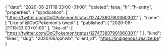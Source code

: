 {
  "date": "2020-06-21T18:33:00+01:00",
  "deleted": false,
  "h": "h-entry",
  "properties": {
    "syndication": [
      "https://twitter.com/OoCPokemon/status/1274738079010603011"
    ],
    "name": [
      "Like of @OoCPokemon's tweet"
    ],
    "published": [
      "2020-06-21T18:33:00+01:00"
    ],
    "like-of": [
      "https://twitter.com/OoCPokemon/status/1274738079010603011"
    ]
  },
  "kind": "likes",
  "slug": "2020/06/qohwb",
  "client_id": "https://indigenous.realize.be"
}
